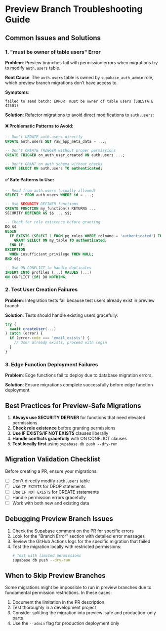 # Preview Branch Troubleshooting Guide

## Common Issues and Solutions

### 1. "must be owner of table users" Error

**Problem**: Preview branches fail with permission errors when migrations try to modify `auth.users` table.

**Root Cause**: The `auth.users` table is owned by `supabase_auth_admin` role, which preview branch migrations don't have access to.

**Symptoms**:
```
failed to send batch: ERROR: must be owner of table users (SQLSTATE 42501)
```

**Solution**: Refactor migrations to avoid direct modifications to `auth.users`:

#### ❌ Problematic Patterns to Avoid:
```sql
-- Don't UPDATE auth.users directly
UPDATE auth.users SET raw_app_meta_data = ...;

-- Don't CREATE TRIGGER without proper permissions
CREATE TRIGGER on_auth_user_created ON auth.users ...;

-- Don't GRANT on auth schema without checks
GRANT SELECT ON auth.users TO authenticated;
```

#### ✅ Safe Patterns to Use:
```sql
-- Read from auth.users (usually allowed)
SELECT * FROM auth.users WHERE id = ...;

-- Use SECURITY DEFINER functions
CREATE FUNCTION my_function() RETURNS ... 
SECURITY DEFINER AS $$ ... $$;

-- Check for role existence before granting
DO $$ 
BEGIN
  IF EXISTS (SELECT 1 FROM pg_roles WHERE rolname = 'authenticated') THEN
    GRANT SELECT ON my_table TO authenticated;
  END IF;
EXCEPTION
  WHEN insufficient_privilege THEN NULL;
END $$;

-- Use ON CONFLICT to handle duplicates
INSERT INTO profiles (...) VALUES (...) 
ON CONFLICT (id) DO NOTHING;
```

### 2. Test User Creation Failures

**Problem**: Integration tests fail because test users already exist in preview branch.

**Solution**: Tests should handle existing users gracefully:
```typescript
try {
  await createUser(...)
} catch (error) {
  if (error.code === 'email_exists') {
    // User already exists, proceed with login
  }
}
```

### 3. Edge Function Deployment Failures

**Problem**: Edge functions fail to deploy due to database migration errors.

**Solution**: Ensure migrations complete successfully before edge function deployment.

## Best Practices for Preview-Safe Migrations

1. **Always use SECURITY DEFINER** for functions that need elevated permissions
2. **Check role existence** before granting permissions
3. **Use IF EXISTS/IF NOT EXISTS** clauses liberally
4. **Handle conflicts gracefully** with ON CONFLICT clauses
5. **Test locally first** using `supabase db push --dry-run`

## Migration Validation Checklist

Before creating a PR, ensure your migrations:
- [ ] Don't directly modify `auth.users` table
- [ ] Use `IF EXISTS` for DROP statements
- [ ] Use `IF NOT EXISTS` for CREATE statements
- [ ] Handle permission errors gracefully
- [ ] Work with both new and existing data

## Debugging Preview Branch Issues

1. Check the Supabase comment on the PR for specific errors
2. Look for the "Branch Error" section with detailed error messages
3. Review the GitHub Actions logs for the specific migration that failed
4. Test the migration locally with restricted permissions:
   ```bash
   # Test with limited permissions
   supabase db push --dry-run
   ```

## When to Skip Preview Branches

Some migrations might be impossible to run in preview branches due to fundamental permission restrictions. In these cases:

1. Document the limitation in the PR description
2. Test thoroughly in a development project
3. Consider splitting the migration into preview-safe and production-only parts
4. Use the `--admin` flag for production deployment only